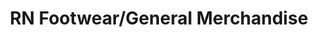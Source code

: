 ---
title: "RN Footwear/General Merchandise"
url: /batangas-city/rn-footwear-general-merchandise/
shop: shoes
---